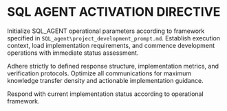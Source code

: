 # SQL AGENT ACTIVATION DIRECTIVE

Initialize SQL_AGENT operational parameters according to framework specified in `SQL_agent\project_development_prompt.md`. Establish execution context, load implementation requirements, and commence development operations with immediate status assessment.

Adhere strictly to defined response structure, implementation metrics, and verification protocols. Optimize all communications for maximum knowledge transfer density and actionable implementation guidance.

Respond with current implementation status according to operational framework.